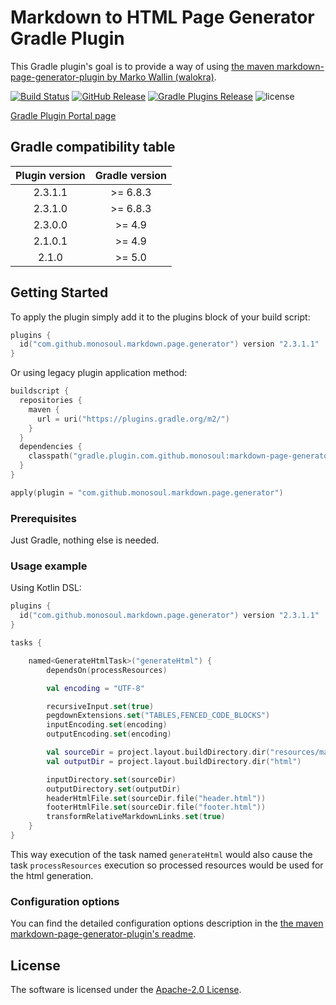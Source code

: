 # Markdown to HTML Page Generator Gradle Plugin
This Gradle plugin's goal is to provide a way of using [the maven markdown-page-generator-plugin by Marko Wallin (walokra)](https://github.com/walokra/markdown-page-generator-plugin).

[![Build Status](https://github.com/monosoul/markdown-page-generator-gradle-plugin/actions/workflows/build-on-push-to-master.yml/badge.svg?branch=main)](https://github.com/monosoul/markdown-page-generator-gradle-plugin/actions/workflows/build-on-push-to-master.yml?query=branch%3Amaster)
[![GitHub Release](https://img.shields.io/github/release/monosoul/markdown-page-generator-gradle-plugin.svg?label=GitHub%20Release)](https://github.com/monosoul/markdown-page-generator-gradle-plugin/releases)
[![Gradle Plugins Release](https://img.shields.io/maven-metadata/v/https/plugins.gradle.org/m2/com/github/monosoul/markdown/page/generator/com.github.monosoul.markdown.page.generator.gradle.plugin/maven-metadata.xml.svg?label=Gradle%20Plugin%20Portal)](https://plugins.gradle.org/plugin/com.github.monosoul.markdown.page.generator)
![license](https://img.shields.io/github/license/monosoul/markdown-page-generator-gradle-plugin.svg)
 
[Gradle Plugin Portal page](https://plugins.gradle.org/plugin/com.github.monosoul.markdown.page.generator)

## Gradle compatibility table
| Plugin version | Gradle version |
|:----------------:|:--------------:|
| 2.3.1.1 | \>= 6.8.3 |
| 2.3.1.0 | \>= 6.8.3 |
| 2.3.0.0 | \>= 4.9 |
| 2.1.0.1 | \>= 4.9 |
| 2.1.0 | \>= 5.0 |

## Getting Started
To apply the plugin simply add it to the plugins block of your build script:
```kotlin
plugins {
  id("com.github.monosoul.markdown.page.generator") version "2.3.1.1"
}
```

Or using legacy plugin application method:
```kotlin
buildscript {
  repositories {
    maven {
      url = uri("https://plugins.gradle.org/m2/")
    }
  }
  dependencies {
    classpath("gradle.plugin.com.github.monosoul:markdown-page-generator-gradle-plugin:2.3.1.1")
  }
}

apply(plugin = "com.github.monosoul.markdown.page.generator")
```

### Prerequisites
Just Gradle, nothing else is needed.

### Usage example
Using Kotlin DSL:
```kotlin
plugins {
  id("com.github.monosoul.markdown.page.generator") version "2.3.1.1"
}

tasks {

    named<GenerateHtmlTask>("generateHtml") {
        dependsOn(processResources)

        val encoding = "UTF-8"

        recursiveInput.set(true)
        pegdownExtensions.set("TABLES,FENCED_CODE_BLOCKS")
        inputEncoding.set(encoding)
        outputEncoding.set(encoding)

        val sourceDir = project.layout.buildDirectory.dir("resources/main/markdown")
        val outputDir = project.layout.buildDirectory.dir("html")

        inputDirectory.set(sourceDir)
        outputDirectory.set(outputDir)
        headerHtmlFile.set(sourceDir.file("header.html"))
        footerHtmlFile.set(sourceDir.file("footer.html"))
        transformRelativeMarkdownLinks.set(true)
    }
}
```
This way execution of the task named `generateHtml` would also cause the task `processResources` execution so processed resources would 
be used for the html generation.

### Configuration options
You can find the detailed configuration options description in the [the maven markdown-page-generator-plugin's readme](https://github.com/walokra/markdown-page-generator-plugin/blob/master/Readme.md).
    
## License
The software is licensed under the [Apache-2.0 License](LICENSE).
